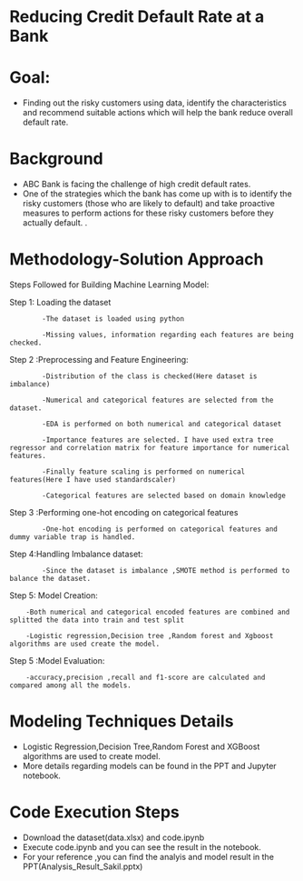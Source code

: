 # Reducing Credit Default Rate at a Bank
# Goal:
* Finding out the risky customers using data, identify the characteristics and recommend suitable actions which will help the bank  reduce overall default rate.
# Background
* ABC Bank is facing the challenge of high credit default rates. 
* One of the strategies which the bank has come up with is to identify the risky customers (those who are likely to default) and take   proactive measures to perform actions for these risky customers before they actually default. .
#  Methodology-Solution Approach
Steps Followed for Building Machine Learning  Model:

Step 1: Loading the dataset

			-The dataset is loaded using python
      
			-Missing values, information regarding each features are being checked.
      
Step 2 :Preprocessing and Feature Engineering:

			-Distribution of the class is checked(Here dataset is imbalance)
      
			-Numerical and categorical features are selected from the dataset.
      
			-EDA is performed on both numerical and categorical dataset
      
			-Importance features are selected. I have used extra tree regressor and correlation matrix for feature importance for numerical features.
      
			-Finally feature scaling is performed on numerical features(Here I have used standardscaler)
      
			-Categorical features are selected based on domain knowledge
      
Step 3 :Performing one-hot encoding on categorical features

			-One-hot encoding is performed on categorical features and dummy variable trap is handled.
      
Step 4:Handling Imbalance dataset:

			-Since the dataset is imbalance ,SMOTE method is performed to balance the dataset.

Step 5: Model Creation:

		-Both numerical and categorical encoded features are combined and splitted the data into train and test split
    
		-Logistic regression,Decision tree ,Random forest and Xgboost algorithms are used create the model.

Step 5 :Model Evaluation:

		-accuracy,precision ,recall and f1-score are calculated and compared among all the models.
# Modeling Techniques Details
* Logistic Regression,Decision Tree,Random Forest and XGBoost algorithms are used to create model.
* More details regarding models can be found in the PPT and Jupyter notebook.
# Code Execution Steps
* Download the dataset(data.xlsx) and code.ipynb
* Execute code.ipynb and you can see the result in the notebook.
* For your reference ,you can find the analyis and model result in the PPT(Analysis_Result_Sakil.pptx)
